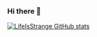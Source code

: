 ### Hi there 👋

<!--
**LifeIsStrange/LifeIsStrange** is a ✨ _special_ ✨ repository because its `README.md` (this file) appears on your GitHub profile.

Here are some ideas to get you started:

- 🔭 I’m currently working on ...
- 🌱 I’m currently learning ...
- 👯 I’m looking to collaborate on ...
- 🤔 I’m looking for help with ...
- 💬 Ask me about ...
- 📫 How to reach me: ...
- 😄 Pronouns: ...
- ⚡ Fun fact: ...
-->
[![LifeIsStrange GitHub stats](https://github-readme-stats.vercel.app/api?username=LifeIsStrange)](https://github.com/anuraghazra/github-readme-stats&count_private=true&show_icons=true&theme=dark)
